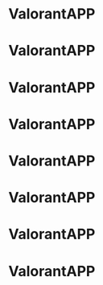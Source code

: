 # ValorantAPP
# ValorantAPP
# ValorantAPP
# ValorantAPP
# ValorantAPP
# ValorantAPP
# ValorantAPP
# ValorantAPP

